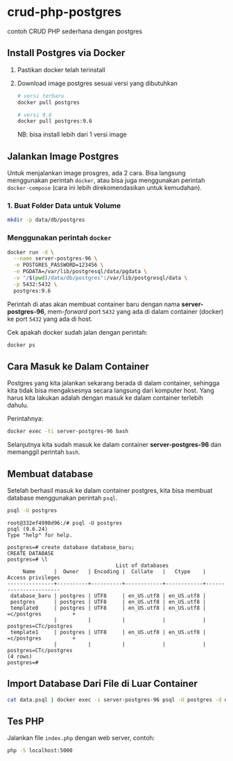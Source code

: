# crud-php-postgres
contoh CRUD PHP sederhana dengan postgres


## Install Postgres via Docker

1. Pastikan docker telah terinstall
2. Download image postgres sesuai versi yang dibutuhkan

    ```bash
    # versi terbaru
    docker pull postgres

    # versi 9.6
    docker pull postgres:9.6
    ```

    NB: bisa install lebih dari 1 versi image

## Jalankan Image Postgres

Untuk menjalankan image prosgres, ada 2 cara. Bisa langsung menggunakan perintah `docker`, atau bisa juga menggunakan perintah `docker-compose` (cara ini lebih direkomendasikan untuk kemudahan).

### 1. Buat Folder Data untuk Volume

```bash
mkdir -p data/db/postgres
```

### Menggunakan perintah `docker`

```bash
docker run -d \
  --name server-postgres-96 \
  -e POSTGRES_PASSWORD=123456 \
  -e PGDATA=/var/lib/postgresql/data/pgdata \
  -v "/$(pwd)/data/db/postgres":/var/lib/postgresql/data \
  -p 5432:5432 \
  postgres:9.6
```

Perintah di atas akan membuat container baru dengan nama **server-postgres-96**, mem-*forward* port `5432` yang ada di dalam container (docker) ke port `5432` yang ada di host.

Cek apakah docker sudah jalan dengan perintah:

```bash
docker ps
```

## Cara Masuk ke Dalam Container

Postgres yang kita jalankan sekarang berada di dalam container, sehingga kita tidak bisa mengaksesnya secara langsung dari komputer host. Yang harus kita lakukan adalah dengan masuk ke dalam container terlebih dahulu.

Perintahnya:

```bash
docker exec -ti server-postgres-96 bash
```

Selanjutnya kita sudah masuk ke dalam container **server-postgres-96** dan memanggil perintah `bash`.

## Membuat database

Setelah berhasil masuk ke dalam container postgres, kita bisa membuat database menggunakan perintah `psql`.

```bash
psql -U postgres
```

```psql
root@332ef4998d96:/# psql -U postgres
psql (9.6.24)
Type "help" for help.

postgres=# create database database_baru;
CREATE DATABASE
postgres=# \l
                                   List of databases
     Name      |  Owner   | Encoding |  Collate   |   Ctype    |   Access privileges   
---------------+----------+----------+------------+------------+-----------------------
 database_baru | postgres | UTF8     | en_US.utf8 | en_US.utf8 | 
 postgres      | postgres | UTF8     | en_US.utf8 | en_US.utf8 | 
 template0     | postgres | UTF8     | en_US.utf8 | en_US.utf8 | =c/postgres          +
               |          |          |            |            | postgres=CTc/postgres
 template1     | postgres | UTF8     | en_US.utf8 | en_US.utf8 | =c/postgres          +
               |          |          |            |            | postgres=CTc/postgres
(4 rows)
postgres=#
```


## Import Database Dari File di Luar Container

```bash
cat data.psql | docker exec -i server-postgres-96 psql -U postgres -d database_baru
```

## Tes PHP

Jalankan file `index.php` dengan web server, contoh:

```bash
php -S localhost:5000
```